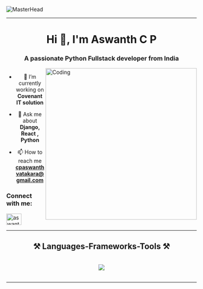 ![MasterHead](https://res.cloudinary.com/drk9fe53m/image/upload/v1722177511/vantagens-do-framework-django-1024x325_onacrg.png)
<hr />
<h1 align="center">Hi 👋, I'm Aswanth C P</h1>
<h3 align="center">A passionate Python Fullstack developer from India</h3>

<img align="right" alt="Coding" width="400" src="https://cdn.dribbble.com/users/1162077/screenshots/3848914/programmer.gif">

<div align="center">
  <p align="left"> <a href="https://twitter.com/" target="blank"><img src="https://www.google.com/url?sa=i&url=https%3A%2F%2Fwww.freepik.com%2Fpremium-vector%2Fprogrammer-work-laptop-computer-website-code-program-concept_40732067.htm&psig=AOvVaw2bPZPH1gHne7xUEtgW6Hg7&ust=1722259730751000&source=images&cd=vfe&opi=89978449&ved=0CBEQjRxqFwoTCKDK4NHryYcDFQAAAAAdAAAAABAk" alt="" /></a> </p>
  
  - 🔭 I’m currently working on **Covenant IT solution**
  
  - 💬 Ask me about **Django, React , Python**
  
  - 📫 How to reach me **cpaswanthvatakara@gmail.com**
</div>

<h3 align="left">Connect with me:</h3>
<p align="left">
<a href="https://linkedin.com/in/aswanth-c-p-b424b530b" target="blank"><img align="center" src="https://raw.githubusercontent.com/rahuldkjain/github-profile-readme-generator/master/src/images/icons/Social/linked-in-alt.svg" alt="aswanth-c-p-b424b530b" height="30" width="40" /></a>
</p>

<hr/>

<h2 align="center">⚒️ Languages-Frameworks-Tools ⚒️</h2>
<br/>
<div align="center">
    <img src="https://skillicons.dev/icons?i=python,django,react,bootstrap,html,css,javascript,mysql,postgresql,git,github,tailwind,figma,postman,vscode,nginx,scss" />
</div>

<br/>
<hr/>
